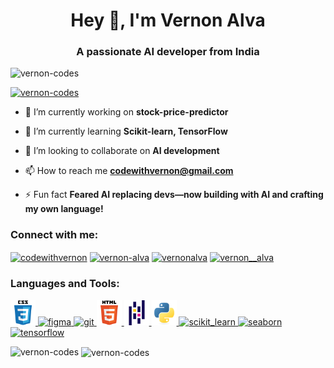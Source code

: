 <h1 align="center">Hey 👋, I'm Vernon Alva</h1>
<h3 align="center">A passionate AI developer from India</h3>

<p align="left"> <img src="https://komarev.com/ghpvc/?username=vernon-codes&label=Profile%20views&color=0e75b6&style=flat" alt="vernon-codes" /> </p>

<p align="left"> <a href="https://github.com/ryo-ma/github-profile-trophy"><img src="https://github-profile-trophy.vercel.app/?username=vernon-codes" alt="vernon-codes" /></a> </p>

- 🔭 I’m currently working on **stock-price-predictor**

- 🌱 I’m currently learning **Scikit-learn, TensorFlow**

- 👯 I’m looking to collaborate on **AI development**

- 📫 How to reach me **codewithvernon@gmail.com**

- ⚡ Fun fact **Feared AI replacing devs—now building with AI and crafting my own language!**

<h3 align="left">Connect with me:</h3>
<p align="left">
<a href="https://twitter.com/codewithvernon" target="blank"><img align="center" src="https://raw.githubusercontent.com/rahuldkjain/github-profile-readme-generator/master/src/images/icons/Social/twitter.svg" alt="codewithvernon" height="30" width="40" /></a>
<a href="https://linkedin.com/in/vernon-alva" target="blank"><img align="center" src="https://raw.githubusercontent.com/rahuldkjain/github-profile-readme-generator/master/src/images/icons/Social/linked-in-alt.svg" alt="vernon-alva" height="30" width="40" /></a>
<a href="https://kaggle.com/vernonalva" target="blank"><img align="center" src="https://raw.githubusercontent.com/rahuldkjain/github-profile-readme-generator/master/src/images/icons/Social/kaggle.svg" alt="vernonalva" height="30" width="40" /></a>
<a href="https://instagram.com/vernon__alva" target="blank"><img align="center" src="https://raw.githubusercontent.com/rahuldkjain/github-profile-readme-generator/master/src/images/icons/Social/instagram.svg" alt="vernon__alva" height="30" width="40" /></a>
</p>

<h3 align="left">Languages and Tools:</h3>
<p align="left"> <a href="https://www.w3schools.com/css/" target="_blank" rel="noreferrer"> <img src="https://raw.githubusercontent.com/devicons/devicon/master/icons/css3/css3-original-wordmark.svg" alt="css3" width="40" height="40"/> </a> <a href="https://www.figma.com/" target="_blank" rel="noreferrer"> <img src="https://www.vectorlogo.zone/logos/figma/figma-icon.svg" alt="figma" width="40" height="40"/> </a> <a href="https://git-scm.com/" target="_blank" rel="noreferrer"> <img src="https://www.vectorlogo.zone/logos/git-scm/git-scm-icon.svg" alt="git" width="40" height="40"/> </a> <a href="https://www.w3.org/html/" target="_blank" rel="noreferrer"> <img src="https://raw.githubusercontent.com/devicons/devicon/master/icons/html5/html5-original-wordmark.svg" alt="html5" width="40" height="40"/> </a> <a href="https://pandas.pydata.org/" target="_blank" rel="noreferrer"> <img src="https://raw.githubusercontent.com/devicons/devicon/2ae2a900d2f041da66e950e4d48052658d850630/icons/pandas/pandas-original.svg" alt="pandas" width="40" height="40"/> </a> <a href="https://www.python.org" target="_blank" rel="noreferrer"> <img src="https://raw.githubusercontent.com/devicons/devicon/master/icons/python/python-original.svg" alt="python" width="40" height="40"/> </a> <a href="https://scikit-learn.org/" target="_blank" rel="noreferrer"> <img src="https://upload.wikimedia.org/wikipedia/commons/0/05/Scikit_learn_logo_small.svg" alt="scikit_learn" width="40" height="40"/> </a> <a href="https://seaborn.pydata.org/" target="_blank" rel="noreferrer"> <img src="https://seaborn.pydata.org/_images/logo-mark-lightbg.svg" alt="seaborn" width="40" height="40"/> </a> <a href="https://www.tensorflow.org" target="_blank" rel="noreferrer"> <img src="https://www.vectorlogo.zone/logos/tensorflow/tensorflow-icon.svg" alt="tensorflow" width="40" height="40"/> </a> </p>

<p><img align="left" src="https://github-readme-stats.vercel.app/api/top-langs?username=vernon-codes&show_icons=true&locale=en&layout=compact" alt="vernon-codes" /></p>

<p>&nbsp;<img align="center" src="https://github-readme-stats.vercel.app/api?username=vernon-codes&show_icons=true&locale=en" alt="vernon-codes" /></p>
